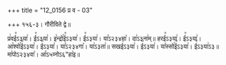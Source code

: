 +++
title = "12_0156 प्र व - 03"

+++
१५६-३। गौरीविते द्वे॥

प्र꣢वई꣭ऽ३या꣢। ई꣭ऽ३या꣢। इ꣡न्द्रो꣯ई꣭ऽ३या꣢। ई꣭ऽ३या꣢। या꣣ऽ२३४मा꣥। दा꣢ऽ३ना꣢म्॥ हरई꣭ऽ३या꣢। ई꣭ऽ३या꣢। आ꣡श्वो꣯ई꣭ऽ३या꣢। ई꣭ऽ३या꣢। या꣣ऽ२३४गा꣥। या꣢ऽ३ता꣢॥ सखई꣭ऽ३या꣢। ई꣭ऽ३या꣢। या꣡स्सो꣯ई꣭ऽ३या꣢। ई꣭ऽ३या꣢ऽ३॥ मा꣡पोऽ२३४वा꣥। आ꣤ऽ५व्नोऽ६"हा꣥इ॥